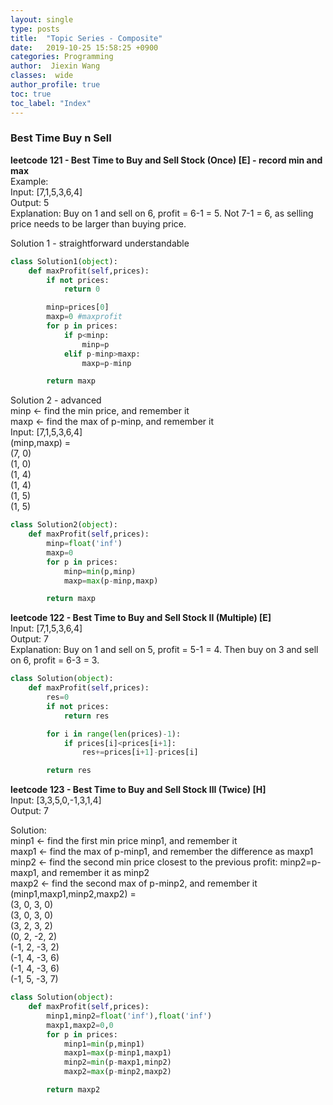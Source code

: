 ```yaml
---
layout: single
type: posts
title:  "Topic Series - Composite"
date:   2019-10-25 15:58:25 +0900
categories: Programming
author:  Jiexin Wang
classes:  wide
author_profile: true
toc: true
toc_label: "Index"
---
```


### Best Time Buy n Sell

**leetcode 121 - Best Time to Buy and Sell Stock (Once) [E] - record min and max** <br/>
Example: <br/>
Input: [7,1,5,3,6,4] <br/>
Output: 5 <br/>
Explanation: Buy on 1 and sell on 6, profit = 6-1 = 5. Not 7-1 = 6, as selling price needs to be larger than buying price. <br/>

Solution 1 - straightforward understandable <br/>
```python      
class Solution1(object):
    def maxProfit(self,prices):
        if not prices:
            return 0

        minp=prices[0]
        maxp=0 #maxprofit
        for p in prices:
            if p<minp:
                minp=p
            elif p-minp>maxp:
                maxp=p-minp

        return maxp
```

Solution 2 - advanced <br/>
minp <- find the min price, and remember it <br/>
maxp <- find the max of p-minp, and remember it <br/>
Input: [7,1,5,3,6,4] <br/>
(minp,maxp) = <br/>
(7, 0) <br/>
(1, 0) <br/>
(1, 4) <br/>
(1, 4) <br/>
(1, 5) <br/>
(1, 5) <br/>
```python      
class Solution2(object):
    def maxProfit(self,prices):
        minp=float('inf')
        maxp=0
        for p in prices:
            minp=min(p,minp)
            maxp=max(p-minp,maxp)

        return maxp
```

**leetcode 122 - Best Time to Buy and Sell Stock II (Multiple) [E]** <br/>
Input: [7,1,5,3,6,4] <br/>
Output: 7 <br/>
Explanation: Buy on 1 and sell on 5, profit = 5-1 = 4. Then buy on 3 and sell on 6, profit = 6-3 = 3. <br/>
```python      
class Solution(object):
    def maxProfit(self,prices):
        res=0
        if not prices:
            return res

        for i in range(len(prices)-1):
            if prices[i]<prices[i+1]:
                res+=prices[i+1]-prices[i]

        return res
```

**leetcode 123 - Best Time to Buy and Sell Stock III (Twice) [H]** <br/>
Input: [3,3,5,0,-1,3,1,4] <br/>
Output: 7 <br/>

Solution: <br/>
minp1 <- find the first min price minp1, and remember it <br/>
maxp1 <- find the max of p-minp1, and remember the difference as maxp1 <br/>
minp2 <- find the second min price closest to the previous profit: minp2=p-maxp1, and remember it as minp2<br/>
maxp2 <- find the second max of p-minp2, and remember it<br/>
(minp1,maxp1,minp2,maxp2) = <br/>
(3, 0, 3, 0) <br/>
(3, 0, 3, 0) <br/>
(3, 2, 3, 2) <br/>
(0, 2, -2, 2) <br/>
(-1, 2, -3, 2) <br/>
(-1, 4, -3, 6) <br/>
(-1, 4, -3, 6) <br/>
(-1, 5, -3, 7) <br/>
```python      
class Solution(object):
    def maxProfit(self,prices):
        minp1,minp2=float('inf'),float('inf')
        maxp1,maxp2=0,0
        for p in prices:
            minp1=min(p,minp1)
            maxp1=max(p-minp1,maxp1)
            minp2=min(p-maxp1,minp2)
            maxp2=max(p-minp2,maxp2)

        return maxp2
```
